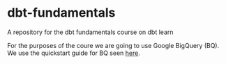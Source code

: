 # dbt-fundamentals
A repository for the dbt fundamentals course on dbt learn 

For the purposes of the coure we are going to use Google BigQuery (BQ). We use the quickstart guide for BQ seen [here](https://docs.getdbt.com/guides/bigquery?step=1). 
